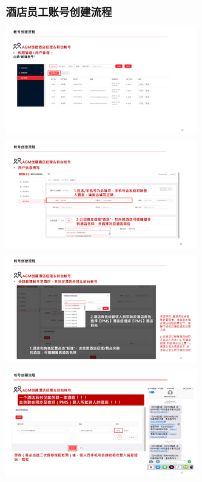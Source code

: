 # 酒店员工账号创建流程

![](../../../.gitbook/assets/image%20%28169%29.png)

  


![](../../../.gitbook/assets/image%20%28245%29.png)

  


![](../../../.gitbook/assets/image%20%28189%29.png)

  


![](../../../.gitbook/assets/image%20%28259%29.png)

  


  


